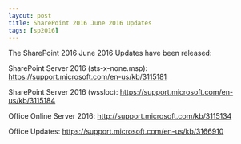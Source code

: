 ```yaml
---
layout: post
title: SharePoint 2016 June 2016 Updates
tags: [sp2016]
---
```


The SharePoint 2016 June 2016 Updates have been released:

SharePoint Server 2016 (sts-x-none.msp): <https://support.microsoft.com/en-us/kb/3115181>

SharePoint Server 2016 (wssloc): <https://support.microsoft.com/en-us/kb/3115184>

Office Online Server 2016: <http://support.microsoft.com/kb/3115134>

Office Updates: <https://support.microsoft.com/en-us/kb/3166910>